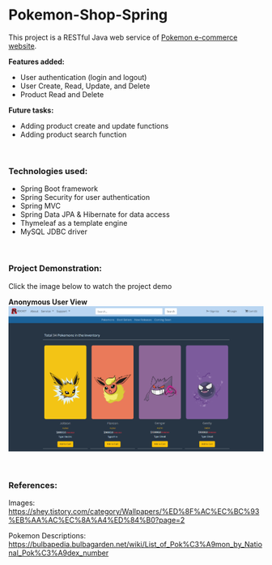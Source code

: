 # Pokemon-Shop-Spring
This project is a RESTful Java web service of [Pokemon e-commerce website](https://github.com/wontaekoh/Pokemon-Shop).

**Features added:**
- User authentication (login and logout)
- User Create, Read, Update, and Delete
- Product Read and Delete

**Future tasks:**
- Adding product create and update functions
- Adding product search function

<br>

### Technologies used:
- Spring Boot framework
- Spring Security for user authentication
- Spring MVC
- Spring Data JPA & Hibernate for data access
- Thymeleaf as a template engine
- MySQL JDBC driver

<br>

### Project Demonstration: 
Click the image below to watch the project demo

**Anonymous User View**<br>
[<img src="demo-images/Project-poster.png" width="600"/>](https://youtu.be/Th77ukyh2x4 "Click to Watch!")



<br>

### References:
Images: https://shey.tistory.com/category/Wallpapers/%ED%8F%AC%EC%BC%93%EB%AA%AC%EC%8A%A4%ED%84%B0?page=2

Pokemon Descriptions: https://bulbapedia.bulbagarden.net/wiki/List_of_Pok%C3%A9mon_by_National_Pok%C3%A9dex_number
